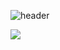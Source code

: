 ![header](https://capsule-render.vercel.app/api?type=Waving&height=270&section=header&text=Welcome&fontSize=90&fontAlignY=37&fontColor=ffffff&desc=C.S.Y's%20Github%20Profile&descAlign=62&descAlignY=56)

<img src="https://github-readme-stats.vercel.app/api?username=cheonseunghyeon&show_icons=true">
